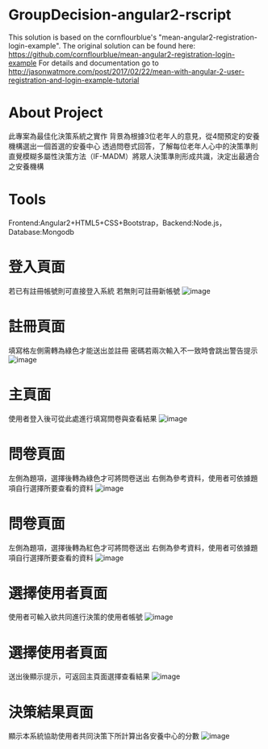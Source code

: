 # GroupDecision-angular2-rscript

This solution is based on the cornflourblue's "mean-angular2-registration-login-example".
The original solution can be found here: https://github.com/cornflourblue/mean-angular2-registration-login-example
For details and documentation go to http://jasonwatmore.com/post/2017/02/22/mean-with-angular-2-user-registration-and-login-example-tutorial

# About Project
此專案為最佳化決策系統之實作
背景為根據3位老年人的意見，從4間預定的安養機構選出一個首選的安養中心
透過問卷式回答，了解每位老年人心中的決策準則
直覺模糊多屬性決策方法（IF-MADM）將眾人決策準則形成共識，決定出最適合之安養機構

# Tools
Frontend:Angular2+HTML5+CSS+Bootstrap，Backend:Node.js，Database:Mongodb

# 登入頁面
若已有註冊帳號則可直接登入系統
若無則可註冊新帳號
![image](https://github.com/IsaacBleu/GroupDecision-Angular2-Node.js-Rscript/blob/master/img/1.png)

# 註冊頁面
填寫格左側需轉為綠色才能送出並註冊
密碼若兩次輸入不一致時會跳出警告提示
![image](https://github.com/IsaacBleu/GroupDecision-Angular2-Node.js-Rscript/blob/master/img/2.png)

# 主頁面
使用者登入後可從此處進行填寫問卷與查看結果
![image](https://github.com/IsaacBleu/GroupDecision-Angular2-Node.js-Rscript/blob/master/img/3.png)

# 問卷頁面
左側為題項，選擇後轉為綠色才可將問卷送出
右側為參考資料，使用者可依據題項自行選擇所要查看的資料
![image](https://github.com/IsaacBleu/GroupDecision-Angular2-Node.js-Rscript/blob/master/img/4.png)

# 問卷頁面
左側為題項，選擇後轉為紅色才可將問卷送出
右側為參考資料，使用者可依據題項自行選擇所要查看的資料
![image](https://github.com/IsaacBleu/GroupDecision-Angular2-Node.js-Rscript/blob/master/img/5.png)

# 選擇使用者頁面
使用者可輸入欲共同進行決策的使用者帳號
![image](https://github.com/IsaacBleu/GroupDecision-Angular2-Node.js-Rscript/blob/master/img/6.png)

# 選擇使用者頁面
送出後顯示提示，可返回主頁面選擇查看結果
![image](https://github.com/IsaacBleu/GroupDecision-Angular2-Node.js-Rscript/blob/master/img/7.png)

# 決策結果頁面
顯示本系統協助使用者共同決策下所計算出各安養中心的分數
![image](https://github.com/IsaacBleu/GroupDecision-Angular2-Node.js-Rscript/blob/master/img/8.png)
